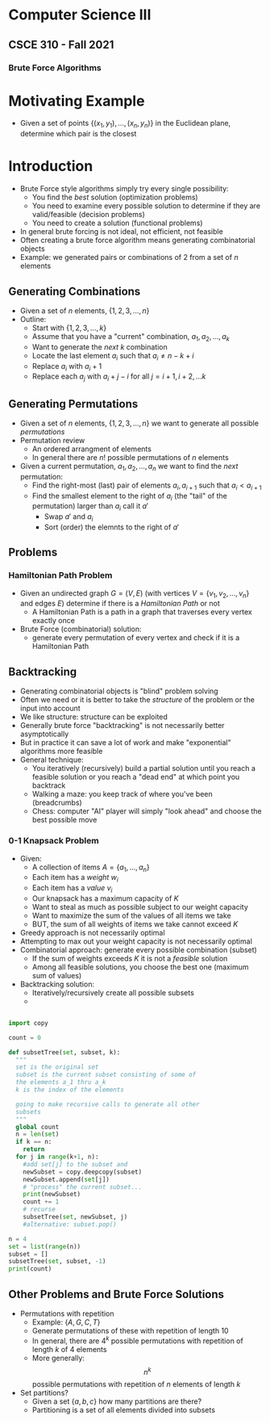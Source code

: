 
# Computer Science III
## CSCE 310 - Fall 2021
### Brute Force Algorithms

# Motivating Example

* Given a set of points $\{(x_1, y_1), \ldots, (x_n, y_n)\}$ in
the Euclidean plane, determine which pair is the closest

# Introduction

* Brute Force style algorithms simply try every single possibility:
  * You find the *best* solution (optimization problems)
  * You need to examine every possible solution to determine if they are valid/feasible (decision problems)
  * You need to create a solution (functional problems)
* In general brute forcing is not ideal, not efficient, not feasible
* Often creating a brute force algorithm means generating combinatorial objects
* Example: we generated pairs or combinations of 2 from a set of $n$ elements

## Generating Combinations

* Given a set of $n$ elements, $\{1, 2, 3, \ldots, n\}$
* Outline:
  * Start with $\{1, 2, 3, \ldots, k\}$
  * Assume that you have a "current" combination, $a_1, a_2, \ldots, a_k$
  * Want to generate the *next* $k$ combination
  * Locate the last element $a_i$ such that $a_i \neq n -k + i$
  * Replace $a_i$ with $a_i + 1$
  * Replace each $a_j$ with $a_i + j - i$ for all $j = i+1, i+2, ... k$

## Generating Permutations

* Given a set of $n$ elements, $\{1, 2, 3, \ldots, n\}$ we want to
generate all possible *permutations*
* Permutation review
  * An ordered arrangment of elements
  * In general there are $n!$ possible permutations of $n$ elements
* Given a current permutation, $a_1, a_2, \ldots, a_n$ we want to find the *next* permutation:
  * Find the right-most (last) pair of elements $a_i, a_{i+1}$ such that $a_i < a_{i+1}$
  * Find the smallest element to the right of $a_i$ (the "tail" of the permutation) larger than $a_i$ call it $a'$
    * Swap $a'$ and $a_i$
    * Sort (order) the elemnts to the right of $a'$

## Problems

### Hamiltonian Path Problem

* Given an undirected graph $G = (V, E)$ (with vertices $V = \{v_1, v_2, \ldots, v_n\}$ and edges $E$) determine if there is a *Hamiltonian Path* or not
  * A Hamiltonian Path is a path in a graph that traverses every vertex exactly once
* Brute Force (combinatorial) solution:
  * generate every permutation of every vertex and check if it is a Hamiltonian Path

## Backtracking

* Generating combinatorial objects is "blind" problem solving
* Often we need or it is better to take the *structure* of the problem or the input into account
* We like structure: structure can be exploited
* Generally brute force "backtracking" is not necessarily better asymptotically
* But in practice it can save a lot of work and make "exponential" algorithms more feasible
* General technique:
  * You iteratively (recursively) build a partial solution until you reach a feasible solution or you reach a "dead end" at which point you backtrack
  * Walking a maze: you keep track of where you've been (breadcrumbs)
  * Chess: computer "AI" player will simply "look ahead" and choose the best possible move

### 0-1 Knapsack Problem

* Given:
  * A collection of items $A = \{a_1, \ldots, a_n\}$
  * Each item has a *weight* $w_i$
  * Each item has a *value* $v_i$
  * Our knapsack has a maximum capacity of $K$
  * Want to steal as much as possible subject to our weight capacity
  * Want to maximize the sum of the values of all items we take
  * BUT, the sum of all weights of items we take cannot exceed $K$
* Greedy approach is not necessarily optimal
* Attempting to max out your weight capacity is not necessarily optimal
* Combinatorial approach: generate every possible combination (subset)
  * If the sum of weights exceeds $K$ it is not a *feasible* solution
  * Among all feasible solutions, you choose the best one (maximum sum of values)
* Backtracking solution:
  * Iteratively/recursively create all possible subsets
  *

```python

import copy

count = 0

def subsetTree(set, subset, k):
  """
  set is the original set
  subset is the current subset consisting of some of
  the elements a_1 thru a_k
  k is the index of the elements

  going to make recursive calls to generate all other
  subsets
  """
  global count
  n = len(set)
  if k == n:
    return
  for j in range(k+1, n):
    #add set[j] to the subset and
    newSubset = copy.deepcopy(subset)
    newSubset.append(set[j])
    # "process" the current subset...
    print(newSubset)
    count += 1
    # recurse
    subsetTree(set, newSubset, j)
    #alternative: subset.pop()

n = 4
set = list(range(n))
subset = []
subsetTree(set, subset, -1)
print(count)
```

## Other Problems and Brute Force Solutions

* Permutations with repetition
  * Example: $\{A, G, C, T\}$
  * Generate permutations of these with repetition of length 10
  * In general, there are $4^k$ possible permutations with repetition of length $k$ of 4 elements
  * More generally:
  $$n^k$$
  possible permutations with repetition of $n$ elements of length $k$
* Set partitions?
  * Given a set $\{a, b, c\}$ how many partitions are there?
  * Partitioning is a set of all elements divided into subsets


```text




```

